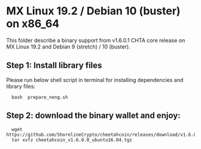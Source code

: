 # MX Linux 19.2 / Debian 10 (buster) on x86_64

This folder describe a binary support from v1.6.0.1 CHTA core release on MX Linux 19.2 and Debian 9 (stretch) / 10 (buster).

## Step 1: Install library files
Please run below shell script in terminal for installing dependencies and library files:
```
  bash  prepare_neng.sh
```

## Step 2: download the binary wallet and enjoy:
```
  wget https://github.com/ShorelineCrypto/cheetahcoin/releases/download/v1.6.0.0/cheetahcoin_v1.6.0.0_ubuntu16.04.tgz
  tar xvfz cheetahcoin_v1.6.0.0_ubuntu16.04.tgz
```
